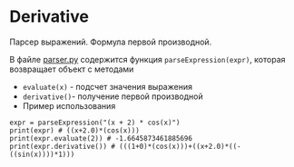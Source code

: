 # Derivative
Парсер выражений. Формула первой производной. 

В файле [parser.py](expression/parser.py) содержится функция `parseExpression(expr)`, которая возвращает объект с методами
* `evaluate(x)` - подсчет значения выражения 
* `derivative()`- получение первой производной 
* Пример использования
```
expr = parseExpression("(x + 2) * cos(x)")
print(expr) # ((x+2.0)*(cos(x)))
print(expr.evaluate(2)) # -1.6645873461885696
print(expr.derivative()) # (((1+0)*(cos(x)))+((x+2.0)*((-((sin(x))))*1)))